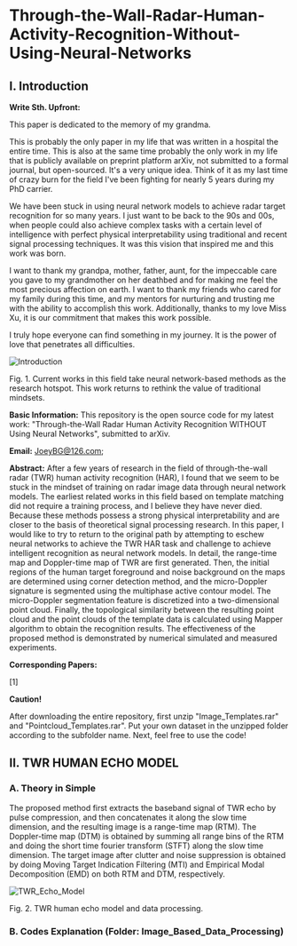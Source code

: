 # Through-the-Wall-Radar-Human-Activity-Recognition-Without-Using-Neural-Networks
## I. Introduction ##

**Write Sth. Upfront:** 

This paper is dedicated to the memory of my grandma.

This is probably the only paper in my life that was written in a hospital the entire time. This is also at the same time probably the only work in my life that is publicly available on preprint platform arXiv, not submitted to a formal journal, but open-sourced. It's a very unique idea. Think of it as my last time of crazy burn for the field I've been fighting for nearly $5$ years during my PhD carrier.

We have been stuck in using neural network models to achieve radar target recognition for so many years. I just want to be back to the 90s and 00s, when people could also achieve complex tasks with a certain level of intelligence with perfect physical interpretability using traditional and recent signal processing techniques. It was this vision that inspired me and this work was born.

I want to thank my grandpa, mother, father, aunt, for the impeccable care you gave to my grandmother on her deathbed and for making me feel the most precious affection on earth. I want to thank my friends who cared for my family during this time, and my mentors for nurturing and trusting me with the ability to accomplish this work. Additionally, thanks to my love Miss Xu, it is our commitment that makes this work possible.

I truly hope everyone can find something in my journey. It is the power of love that penetrates all difficulties.

![Introduction](https://github.com/user-attachments/assets/1fdef49f-98f2-4b03-ac26-fef91f58b39c)

Fig. 1. Current works in this field take neural network-based methods as the research hotspot. This work returns to rethink the value of traditional mindsets.

**Basic Information:** This repository is the open source code for my latest work: "Through-the-Wall Radar Human Activity Recognition WITHOUT Using Neural Networks", submitted to arXiv.

**Email:** JoeyBG@126.com;

**Abstract:** After a few years of research in the field of through-the-wall radar (TWR) human activity recognition (HAR), I found that we seem to be stuck in the mindset of training on radar image data through neural network models. The earliest related works in this field based on template matching did not require a training process, and I believe they have never died. Because these methods possess a strong physical interpretability and are closer to the basis of theoretical signal processing research. In this paper, I would like to try to return to the original path by attempting to eschew neural networks to achieve the TWR HAR task and challenge to achieve intelligent recognition as neural network models. In detail, the range-time map and Doppler-time map of TWR are first generated. Then, the initial regions of the human target foreground and noise background on the maps are determined using corner detection method, and the micro-Doppler signature is segmented using the multiphase active contour model. The micro-Doppler segmentation feature is discretized into a two-dimensional point cloud. Finally, the topological similarity between the resulting point cloud and the point clouds of the template data is calculated using Mapper algorithm to obtain the recognition results. The effectiveness of the proposed method is demonstrated by numerical simulated and measured experiments.

**Corresponding Papers:**

[1]

**Caution!**

After downloading the entire repository, first unzip "Image_Templates.rar" and "Pointcloud_Templates.rar". Put your own dataset in the unzipped folder according to the subfolder name. Next, feel free to use the code!

## II. TWR HUMAN ECHO MODEL ##

### A. Theory in Simple ###

The proposed method first extracts the baseband signal of TWR echo by pulse compression, and then concatenates it along the slow time dimension, and the resulting image is a range-time map (RTM). The Doppler-time map (DTM) is obtained by summing all range bins of the RTM and doing the short time fourier transform (STFT) along the slow time dimension. The target image after clutter and noise suppression is obtained by doing Moving Target Indication Filtering (MTI) and Empirical Modal Decomposition (EMD) on both RTM and DTM, respectively.

![TWR_Echo_Model](https://github.com/user-attachments/assets/b2033710-afad-4ded-a4c6-5d4502d2a875)

Fig. 2. TWR human echo model and data processing.

### B. Codes Explanation (Folder: Image_Based_Data_Processing) ###
